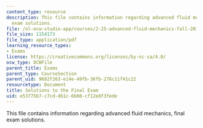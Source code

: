 ```yaml
---
content_type: resource
description: This file contains information regarding advanced fluid mechanics, final
  exam solutions.
file: /ol-ocw-studio-app/courses/2-25-advanced-fluid-mechanics-fall-2013/e53775b7c7cddb1c6b60cf12e8f3fede_MIT2_25F13_SolFinalExam.pdf
file_size: 1154173
file_type: application/pdf
learning_resource_types:
- Exams
license: https://creativecommons.org/licenses/by-nc-sa/4.0/
ocw_type: OCWFile
parent_title: Exams
parent_type: CourseSection
parent_uid: 9682f263-e14e-49fb-36fb-276c11f41c22
resourcetype: Document
title: Solutions to the Final Exam
uid: e53775b7-c7cd-db1c-6b60-cf12e8f3fede
---
```

This file contains information regarding advanced fluid mechanics, final exam solutions.